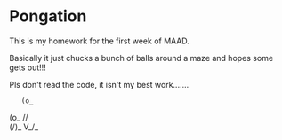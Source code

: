 # Pongation
This is my homework for the first week of MAAD.

Basically it just chucks a bunch of balls around a maze and hopes some gets out!!!

Pls don't read the code, it isn't my best work.......


       (o_
(o_    //\
(/)_   V_/_ 

